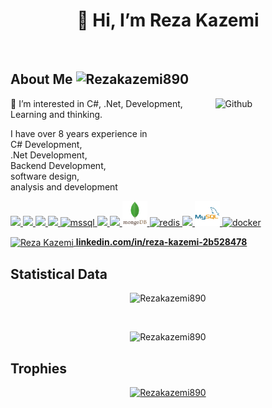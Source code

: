 <h1 align="center">👋 Hi, I’m Reza Kazemi</h1>
<br>
<h2> About Me <img src="https://komarev.com/ghpvc/?username=Rezakazemi890&label=Profile%20views&color=0e75b6&style=flat"
    alt="Rezakazemi890" /></h2> <img width="35%" align="right" alt="Github" src="https://dotnet.microsoft.com/static/images/redesign/shared/languages.svg?v=vWU_Pl-GdtsBx3iyM0ZPUHadYRPKrqXMRt5hPegBO38" />
<p> 👀 I’m interested in C#, .Net, Development, Learning and thinking.
	<br>
	<p align="left"> I have over 8 years experience in
		<br> C# Development,
		<br> .Net Development,
		<br> Backend Development,		
		<br> software design,
		<br> analysis and development
	 </p>
</p>
</h2>
<a href=h ttps://github.com/Rezakazemi890?tab=repositories&q=&type=&language=csharp&sort=> <img width='32px' src='https://raw.githubusercontent.com/rahulbanerjee26/githubAboutMeGenerator/main/icons/csharp.svg'> </a>
<a href=h ttps://github.com/Rezakazemi890?tab=repositories&q=&type=&language=.net&sort=> <img width='32px' src='https://upload.wikimedia.org/wikipedia/commons/thumb/7/7d/Microsoft_.NET_logo.svg/300px-Microsoft_.NET_logo.svg.png'> </a>
<a href=h ttps://github.com/Rezakazemi890?tab=repositories&q=&type=&language=kafka&sort=> <img width='32px' src='https://upload.wikimedia.org/wikipedia/commons/thumb/0/05/Apache_kafka.svg/128px-Apache_kafka.svg.png'> </a>
<a href=h ttps://github.com/Rezakazemi890?tab=repositories&q=&type=&language=rabitmq&sort=> <img width='58px' src='https://www.rabbitmq.com/img/logo-rabbitmq.svg'> </a>
<a href="https://www.microsoft.com/en-us/sql-server" target="_blank"> <img src="https://www.svgrepo.com/show/303229/microsoft-sql-server-logo.svg" alt="mssql" width="40" height="40" /> </a>
<a href=h ttps://github.com/Rezakazemi890?tab=repositories&q=&type=&language=elastic&sort=> <img width='58px' src='https://images.contentstack.io/v3/assets/bltefdd0b53724fa2ce/blt280217a63b82a734/6202d3378b1f312528798412/elastic-logo.svg'> </a>
<a href=h ttps://github.com/Rezakazemi890?tab=repositories&q=&type=&language=postgre&sort=> <img width='32px' src='https://www.postgresql.org/media/img/about/press/elephant.png'> </a>
<a href="https://www.mongodb.com/" target="_blank"> <img src="https://raw.githubusercontent.com/devicons/devicon/master/icons/mongodb/mongodb-original-wordmark.svg" alt="mongodb" width="40" height="40" /> </a>
<a href="https://redis.com/" target="_blank"> <img src="https://redis.com/wp-content/themes/wpx/assets/images/logo-redis.svg?auto=webp&quality=85,75&width=120" alt="redis" width="40" height="40" /> </a>
<a href=h ttps://github.com/Rezakazemi890?tab=repositories&q=&type=&language=sqlite&sort=> <img width='32px' src='https://raw.githubusercontent.com/rahulbanerjee26/githubAboutMeGenerator/main/icons/sqlite.svg'> </a>
<a href="https://www.mysql.com/" target="_blank"> <img src="https://raw.githubusercontent.com/devicons/devicon/master/icons/mysql/mysql-original-wordmark.svg" alt="mysql" width="40" height="40" /> </a>
<a href="https://docker.com" target="_blank"> <img src="https://upload.wikimedia.org/wikipedia/en/thumb/f/f4/Docker_logo.svg/240px-Docker_logo.svg.png" alt="docker" width="48" height="40" /> </a>
<p></p>
<a href="linkedin.com/in/reza-kazemi-2b528478" target="blank"><img align="center" src="https://raw.githubusercontent.com/rahuldkjain/github-profile-readme-generator/master/src/images/icons/Social/linked-in-alt.svg" alt="Reza Kazemi" height="30" width="30" />
<strong>linkedin.com/in/reza-kazemi-2b528478</strong></a>
<h2>Statistical Data </h2>
<div align="center">
	<p><img src="https://github-readme-streak-stats.herokuapp.com/?user=Rezakazemi890&" alt="Rezakazemi890" /></p>
	<br>
	<p><img src="https://github-readme-stats-sigma-five.vercel.app/api/top-langs?username=Rezakazemi890&show_icons=true&locale=en&layout=compact" alt="Rezakazemi890" /></p>
	<h2 align="left">Trophies </h2>
	<p>
		<a href="https://github.com/ryo-ma/github-profile-trophy"><img src="https://github-profile-trophy.vercel.app/?username=Rezakazemi890" alt="Rezakazemi890" /></a>
	</p>
</div>
